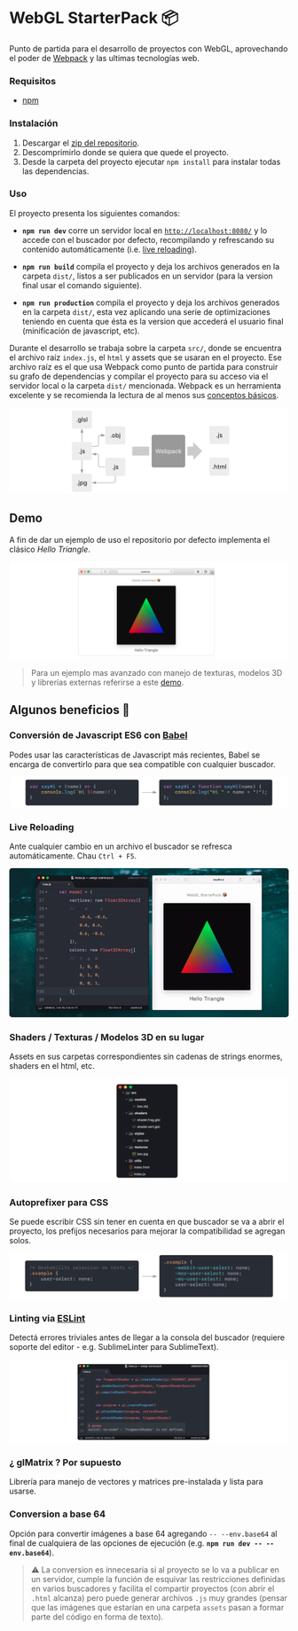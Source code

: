 # WebGL StarterPack 📦

Punto de partida para el desarrollo de proyectos con WebGL, aprovechando el poder de [Webpack](https://webpack.js.org) y las ultimas tecnologías web.

### Requisitos
- [npm](https://www.npmjs.com/get-npm)

### Instalación

1. Descargar el [zip del repositorio](https://github.com/AgustinBrst/WebGL-StarterPack/archive/master.zip).
2. Descomprimirlo donde se quiera que quede el proyecto.
3. Desde la carpeta del proyecto ejecutar `npm install` para instalar todas las dependencias.

### Uso

El proyecto presenta los siguientes comandos:

- __`npm run dev`__ corre un servidor local en [`http://localhost:8080/`](http://localhost:8080/) y lo accede con el buscador por defecto, recompilando y refrescando su contenido automáticamente (i.e. [live reloading](#live-reloading)).

- __`npm run build`__ compila el proyecto y deja los archivos generados en la carpeta `dist/`, listos a ser publicados en un servidor (para la version final usar el comando siguiente).

- __`npm run production`__ compila el proyecto y deja los archivos generados en la carpeta `dist/`, esta vez aplicando una serie de optimizaciones teniendo en cuenta que ésta es la version que accederá el usuario final (minificación de javascript, etc).

Durante el desarrollo se trabaja sobre la carpeta `src/`, donde se encuentra el archivo raíz `index.js`, el `html` y assets que se usaran en el proyecto. Ese archivo raíz es el que usa Webpack como punto de partida para construir su grafo de dependencias y compilar el proyecto para su acceso via el servidor local o la carpeta `dist/` mencionada. Webpack es un herramienta excelente y se recomienda la lectura de al menos sus [conceptos básicos](https://webpack.js.org/concepts/).

![](./docs/webpack.png)

## Demo 

A fin de dar un ejemplo de uso el repositorio por defecto implementa el clásico _Hello Triangle_. 

![](./docs/helloTriangle.png)

> Para un ejemplo mas avanzado con manejo de texturas, modelos 3D y librerías externas referirse a este [demo](https://github.com/AgustinBrst/WebGL-StarterPack-Box-Demo). 


## Algunos beneficios 📄


### Conversión de Javascript ES6 con [Babel](https://babeljs.io)

Podes usar las características de Javascript más recientes, Babel se encarga de convertirlo para que sea compatible con cualquier buscador.

![](./docs/babel.png)

### Live Reloading

Ante cualquier cambio en un archivo el buscador se refresca automáticamente. Chau `Ctrl + F5`.

<img style="border-radius: 5px;" src="./docs/liveReloading.gif">

### Shaders / Texturas / Modelos 3D en su lugar

Assets en sus carpetas correspondientes sin cadenas de strings enormes, shaders en el html, etc.

![](./docs/structure.png)

### Autoprefixer para CSS

Se puede escribir CSS sin tener en cuenta en que buscador se va a abrir el proyecto, los prefijos necesarios para mejorar la compatibilidad se agregan solos.

![](./docs/autoprefixer.png)

### Linting via [ESLint](https://eslint.org)

Detectá errores triviales antes de llegar a la consola del buscador (requiere soporte del editor - e.g. SublimeLinter para SublimeText).

![](./docs/eslint.png)

### ¿ glMatrix ? Por supuesto
Librería para manejo de vectores y matrices pre-instalada y lista para usarse.

### Conversion a base 64
Opción para convertir imágenes a base 64 agregando `-- --env.base64` al final de cualquiera de las opciones de ejecución (e.g. __`npm run dev -- --env.base64`__). 

> ⚠️ La conversion es innecesaria si al proyecto se lo va a publicar en un servidor, cumple la función de esquivar las restricciones definidas en varios buscadores y facilita el compartir proyectos (con abrir el `.html` alcanza) pero puede generar archivos `.js` muy grandes (pensar que las imágenes que estarían en una carpeta `assets` pasan a formar parte del código en forma de texto).
